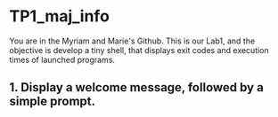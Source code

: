 # TP1_maj_info

You are in the Myriam and Marie's Github. This is our Lab1, and the objective is develop a tiny shell, that displays exit codes and execution times of launched programs.

<div>

## 1. Display a welcome message, followed by a simple prompt.


